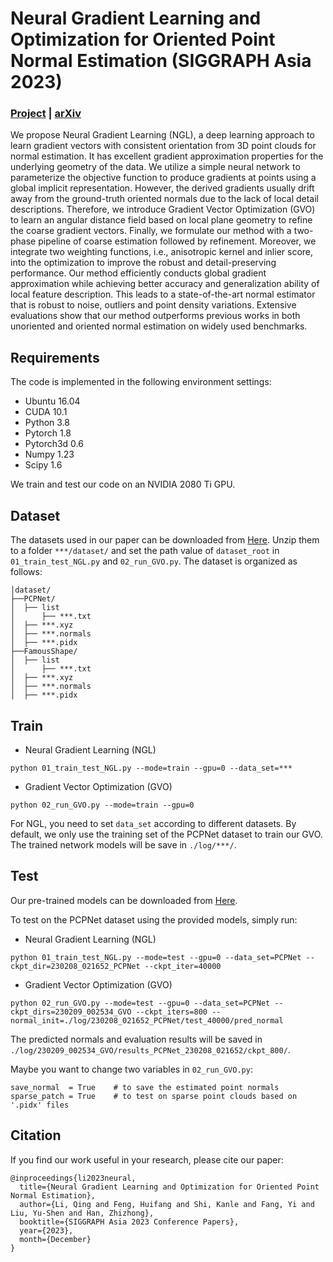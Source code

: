 # Neural Gradient Learning and Optimization for Oriented Point Normal Estimation (SIGGRAPH Asia 2023)

### **[Project](https://leoqli.github.io/NGLO/) | [arXiv](https://arxiv.org/abs/2309.09211)**

We propose Neural Gradient Learning (NGL), a deep learning approach to learn gradient vectors with consistent orientation from 3D point clouds for normal estimation. It has excellent gradient approximation properties for the underlying geometry of the data. We utilize a simple neural network to parameterize the objective function to produce gradients at points using a global implicit representation. However, the derived gradients usually drift away from the ground-truth oriented normals due to the lack of local detail descriptions. Therefore, we introduce Gradient Vector Optimization (GVO) to learn an angular distance field based on local plane geometry to refine the coarse gradient vectors. Finally, we formulate our method with a two-phase pipeline of coarse estimation followed by refinement. Moreover, we integrate two weighting functions, i.e., anisotropic kernel and inlier score, into the optimization to improve the robust and detail-preserving performance. Our method efficiently conducts global gradient approximation while achieving better accuracy and generalization ability of local feature description. This leads to a state-of-the-art normal estimator that is robust to noise, outliers and point density variations. Extensive evaluations show that our method outperforms previous works in both unoriented and oriented normal estimation on widely used benchmarks.

## Requirements

The code is implemented in the following environment settings:
- Ubuntu 16.04
- CUDA 10.1
- Python 3.8
- Pytorch 1.8
- Pytorch3d 0.6
- Numpy 1.23
- Scipy 1.6

We train and test our code on an NVIDIA 2080 Ti GPU.

## Dataset
The datasets used in our paper can be downloaded from [Here](https://drive.google.com/drive/folders/1eNpDh5ivE7Ap1HkqCMbRZpVKMQB1TQ6H?usp=share_link).
Unzip them to a folder `***/dataset/` and set the path value of `dataset_root` in `01_train_test_NGL.py` and `02_run_GVO.py`.
The dataset is organized as follows:
```
│dataset/
├──PCPNet/
│  ├── list
│      ├── ***.txt
│  ├── ***.xyz
│  ├── ***.normals
│  ├── ***.pidx
├──FamousShape/
│  ├── list
│      ├── ***.txt
│  ├── ***.xyz
│  ├── ***.normals
│  ├── ***.pidx
```

## Train
- Neural Gradient Learning (NGL)
```
python 01_train_test_NGL.py --mode=train --gpu=0 --data_set=***
```
- Gradient Vector Optimization (GVO)
```
python 02_run_GVO.py --mode=train --gpu=0
```
For NGL, you need to set `data_set` according to different datasets.
By default, we only use the training set of the PCPNet dataset to train our GVO.
The trained network models will be save in `./log/***/`.

## Test
Our pre-trained models can be downloaded from [Here](https://drive.google.com/drive/folders/1tJq8HiEIUTfsvWIZe03Q1B37-IM__hkZ?usp=sharing).

To test on the PCPNet dataset using the provided models, simply run:
- Neural Gradient Learning (NGL)
```
python 01_train_test_NGL.py --mode=test --gpu=0 --data_set=PCPNet --ckpt_dir=230208_021652_PCPNet --ckpt_iter=40000
```
- Gradient Vector Optimization (GVO)
```
python 02_run_GVO.py --mode=test --gpu=0 --data_set=PCPNet --ckpt_dirs=230209_002534_GVO --ckpt_iters=800 --normal_init=./log/230208_021652_PCPNet/test_40000/pred_normal
```
The predicted normals and evaluation results will be saved in `./log/230209_002534_GVO/results_PCPNet_230208_021652/ckpt_800/`.

Maybe you want to change two variables in `02_run_GVO.py`:
```
save_normal  = True    # to save the estimated point normals
sparse_patch = True    # to test on sparse point clouds based on '.pidx' files
```

## Citation
If you find our work useful in your research, please cite our paper:

    @inproceedings{li2023neural,
      title={Neural Gradient Learning and Optimization for Oriented Point Normal Estimation},
      author={Li, Qing and Feng, Huifang and Shi, Kanle and Fang, Yi and Liu, Yu-Shen and Han, Zhizhong},
      booktitle={SIGGRAPH Asia 2023 Conference Papers},
      year={2023},
      month={December}
    }


